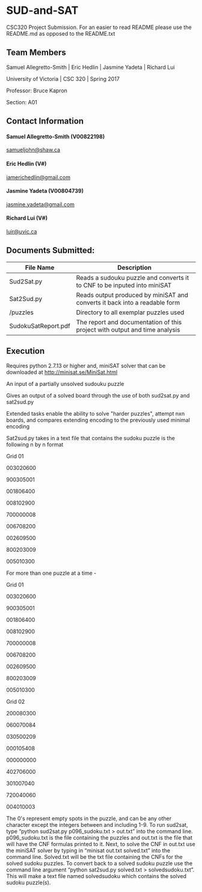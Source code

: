 # SUD-and-SAT
CSC320 Project Submission. For an easier to read README  please use the README.md as opposed to the README.txt

## Team Members
Samuel Allegretto-Smith | Eric Hedlin | Jasmine Yadeta | Richard Lui

University of Victoria | CSC 320 | Spring 2017

Professor: Bruce Kapron

Section: A01

## Contact Information
#### <i class="icon-pencil"></i> Samuel Allegretto-Smith (V00822198)
samueljohn@shaw.ca
#### <i class="icon-pencil"></i> Eric Hedlin (V#)
iamerichedlin@gmail.com
#### <i class="icon-pencil"></i> Jasmine Yadeta (V00804739)
jasmine.yadeta@gmail.com
#### <i class="icon-pencil"></i> Richard Lui (V#)
luir@uvic.ca


## Documents Submitted:


File Name             | Description
---------------       | ------------------
Sud2Sat.py            |  Reads a sudouku puzzle and converts it to CNF to be inputed into miniSAT           
Sat2Sud.py            |  Reads output produced by miniSAT and converts it back into a readable form              
/puzzles              |  Directory to all exemplar puzzles used
SudokuSatReport.pdf   |  The report and documentation of this project with output and time analysis

## Execution
Requires python 2.7.13 or higher and, miniSAT solver that can be downloaded at http://minisat.se/MiniSat.html

An input of a partially unsolved sudouku puzzle

Gives an output of a solved board through the use of both sud2sat.py and sat2sud.py

Extended tasks enable the ability to solve "harder puzzles", attempt nxn boards, and compares extending encoding to the previously used minimal encoding

Sat2sud.py takes in a text file that contains the sudoku puzzle is the following n by n format

Grid 01

003020600

900305001

001806400

008102900

700000008

006708200

002609500

800203009

005010300

For more than one puzzle at a time - 

Grid 01

003020600

900305001

001806400

008102900

700000008

006708200

002609500

800203009

005010300


Grid 02

200080300

060070084

030500209

000105408

000000000

402706000

301007040

720040060

004010003

 
The 0's represent empty spots in the puzzle, and can be any other character except the integers between and including 1-9. To run sud2sat, type “python sud2sat.py p096_sudoku.txt > out.txt” into the command line. p096_sudoku.txt is the file containing the puzzles and out.txt is the file that will have the CNF formulas printed to it. Next, to solve the CNF in out.txt use the miniSAT solver by typing in “minisat out.txt solved.txt” into the command line. Solved.txt will be the txt file containing the CNFs for the solved sudoku puzzles. To convert back to a solved sudoku puzzle use the command line argument “python sat2sud.py solved.txt > solvedsudoku.txt”. This will make a text file named solvedsudoku which contains the solved sudoku puzzle(s). 

